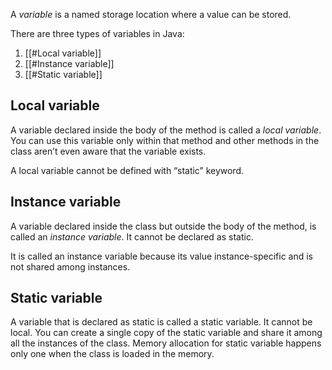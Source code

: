 A *variable* is a named storage location where a value can be stored.

There are three types of variables in Java:
1. [[#Local variable]]
2. [[#Instance variable]]
3. [[#Static variable]]
## Local variable

A variable declared inside the body of the method is called a *local variable*. You can use this variable only within that method and other methods in the class aren’t even aware that the variable exists.

A local variable cannot be defined with “static” keyword.

## Instance variable

A variable declared inside the class but outside the body of the method, is called an *instance variable*. It cannot be declared as static.

It is called an instance variable because its value instance-specific and is not shared among instances.

## Static variable

A variable that is declared as static is called a static variable. It cannot be local. You can create a single copy of the static variable and share it among all the instances of the class. Memory allocation for static variable happens only one when the class is loaded in the memory.